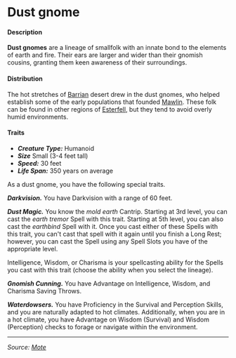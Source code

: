 # Dust gnome

#### Description

**Dust gnomes** are a lineage of smallfolk with an innate bond to the elements of earth and fire. Their ears are larger and wider than their gnomish cousins, granting them keen awareness of their surroundings.

#### Distribution

The hot stretches of [Barrian](https://github.com/mpanighetti/dnd5e-mote/tree/main/mote/esterfell/barria.md) desert drew in the dust gnomes, who helped establish some of the early populations that founded [Mawlin](https://github.com/mpanighetti/dnd5e-mote/tree/main/societies/mawlin.md). These folk can be found in other regions of [Esterfell](https://github.com/mpanighetti/dnd5e-mote/tree/main/mote/esterfell/esterfell.md), but they tend to avoid overly humid environments.

#### Traits

- _**Creature Type:**_ Humanoid
- _**Size**_ Small (3-4 feet tall)
- _**Speed:**_ 30 feet
- _**Life Span:**_ 350 years on average

As a dust gnome, you have the following special traits.

_**Darkvision.**_ You have Darkvision with a range of 60 feet.

_**Dust Magic.**_ You know the _mold earth_ Cantrip. Starting at 3rd level, you can cast the _earth tremor_ Spell with this trait. Starting at 5th level, you can also cast the _earthbind_ Spell with it. Once you cast either of these Spells with this trait, you can't cast that spell with it again until you finish a Long Rest; however, you can cast the Spell using any Spell Slots you have of the appropriate level.

Intelligence, Wisdom, or Charisma is your spellcasting ability for the Spells you cast with this trait (choose the ability when you select the lineage).

_**Gnomish Cunning.**_ You have Advantage on Intelligence, Wisdom, and Charisma Saving Throws.

_**Waterdowsers.**_ You have Proficiency in the Survival and Perception Skills, and you are naturally adapted to hot climates. Additionally, when you are in a hot climate, you have Advantage on Wisdom (Survival) and Wisdom (Perception) checks to forage or navigate within the environment.

---

_Source: [Mote](https://github.com/mpanighetti/dnd5e-mote)_

